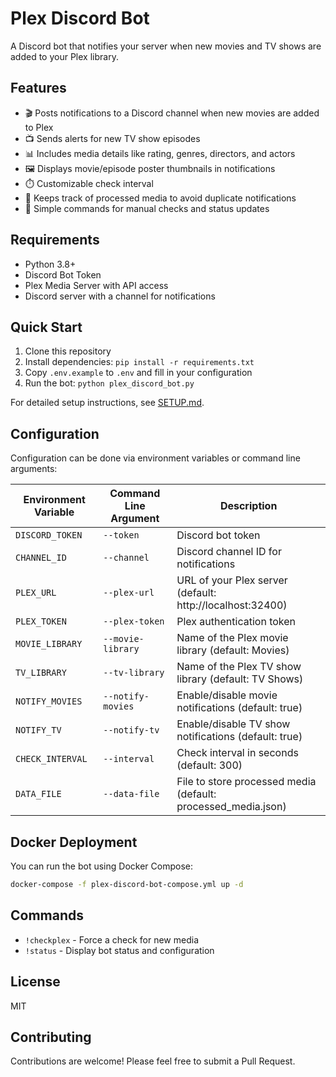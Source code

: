 # Plex Discord Bot

A Discord bot that notifies your server when new movies and TV shows are added to your Plex library.

## Features

- 🎬 Posts notifications to a Discord channel when new movies are added to Plex
- 📺 Sends alerts for new TV show episodes
- 📊 Includes media details like rating, genres, directors, and actors
- 🖼️ Displays movie/episode poster thumbnails in notifications
- ⏱️ Customizable check interval
- 💾 Keeps track of processed media to avoid duplicate notifications
- 🤖 Simple commands for manual checks and status updates

## Requirements

- Python 3.8+
- Discord Bot Token
- Plex Media Server with API access
- Discord server with a channel for notifications

## Quick Start

1. Clone this repository
2. Install dependencies: `pip install -r requirements.txt`
3. Copy `.env.example` to `.env` and fill in your configuration
4. Run the bot: `python plex_discord_bot.py`

For detailed setup instructions, see [SETUP.md](SETUP.md).

## Configuration

Configuration can be done via environment variables or command line arguments:

| Environment Variable | Command Line Argument | Description                                                   |
| -------------------- | --------------------- | ------------------------------------------------------------- |
| `DISCORD_TOKEN`      | `--token`             | Discord bot token                                             |
| `CHANNEL_ID`         | `--channel`           | Discord channel ID for notifications                          |
| `PLEX_URL`           | `--plex-url`          | URL of your Plex server (default: http://localhost:32400)     |
| `PLEX_TOKEN`         | `--plex-token`        | Plex authentication token                                     |
| `MOVIE_LIBRARY`      | `--movie-library`     | Name of the Plex movie library (default: Movies)              |
| `TV_LIBRARY`         | `--tv-library`        | Name of the Plex TV show library (default: TV Shows)          |
| `NOTIFY_MOVIES`      | `--notify-movies`     | Enable/disable movie notifications (default: true)            |
| `NOTIFY_TV`          | `--notify-tv`         | Enable/disable TV show notifications (default: true)          |
| `CHECK_INTERVAL`     | `--interval`          | Check interval in seconds (default: 300)                      |
| `DATA_FILE`          | `--data-file`         | File to store processed media (default: processed_media.json) |

## Docker Deployment

You can run the bot using Docker Compose:

```bash
docker-compose -f plex-discord-bot-compose.yml up -d
```

## Commands

- `!checkplex` - Force a check for new media
- `!status` - Display bot status and configuration

## License

MIT

## Contributing

Contributions are welcome! Please feel free to submit a Pull Request.
